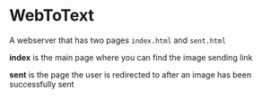 # WebToText
A webserver that has two pages `index.html` and `sent.html`

**index** is the main page where you can find the image sending link

**sent** is the page the user is redirected to after an image has been successfully sent

